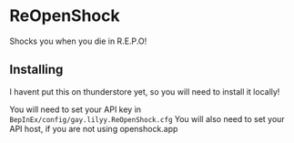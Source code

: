 ﻿# ReOpenShock

Shocks you when you die in R.E.P.O!

## Installing

I havent put this on thunderstore yet, so you will need to install it locally!

You will need to set your API key in `BepInEx/config/gay.lilyy.ReOpenShock.cfg`
You will also need to set your API host, if you are not using openshock.app